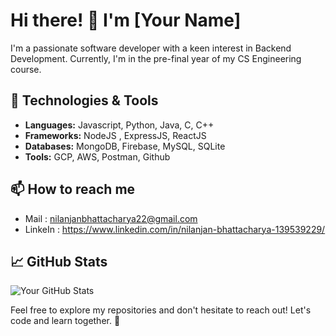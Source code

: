 # Hi there! 👋 I'm [Your Name]

I'm a passionate software developer with a keen interest in Backend Development. Currently, I'm in the pre-final year of my CS Engineering course.

## 🔧 Technologies & Tools
- **Languages:** Javascript, Python, Java, C, C++
- **Frameworks:** NodeJS , ExpressJS, ReactJS
- **Databases:** MongoDB, Firebase, MySQL, SQLite
- **Tools:** GCP, AWS, Postman, Github

## 📫 How to reach me
- Mail : nilanjanbhattacharya22@gmail.com
- LinkeIn : https://www.linkedin.com/in/nilanjan-bhattacharya-139539229/

## 📈 GitHub Stats
![Your GitHub Stats](https://github-readme-stats.vercel.app/api?username=nbhattacharya08&show_icons=true&hide=contribs,prs&theme=radical)

Feel free to explore my repositories and don't hesitate to reach out! Let's code and learn together. 🚀
